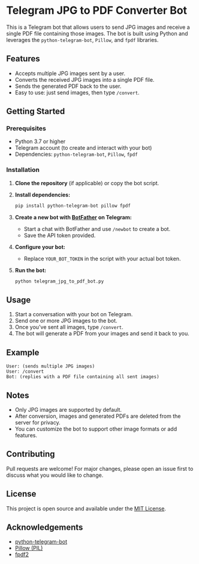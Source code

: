 # Telegram JPG to PDF Converter Bot

This is a Telegram bot that allows users to send JPG images and receive a single PDF file containing those images. The bot is built using Python and leverages the `python-telegram-bot`, `Pillow`, and `fpdf` libraries.

## Features

- Accepts multiple JPG images sent by a user.
- Converts the received JPG images into a single PDF file.
- Sends the generated PDF back to the user.
- Easy to use: just send images, then type `/convert`.

## Getting Started

### Prerequisites

- Python 3.7 or higher
- Telegram account (to create and interact with your bot)
- Dependencies: `python-telegram-bot`, `Pillow`, `fpdf`

### Installation

1. **Clone the repository** (if applicable) or copy the bot script.

2. **Install dependencies:**
    ```bash
    pip install python-telegram-bot pillow fpdf
    ```

3. **Create a new bot with [BotFather](https://t.me/BotFather) on Telegram:**
    - Start a chat with BotFather and use `/newbot` to create a bot.
    - Save the API token provided.

4. **Configure your bot:**
    - Replace `YOUR_BOT_TOKEN` in the script with your actual bot token.

5. **Run the bot:**
    ```bash
    python telegram_jpg_to_pdf_bot.py
    ```

## Usage

1. Start a conversation with your bot on Telegram.
2. Send one or more JPG images to the bot.
3. Once you've sent all images, type `/convert`.
4. The bot will generate a PDF from your images and send it back to you.

## Example

```plaintext
User: (sends multiple JPG images)
User: /convert
Bot: (replies with a PDF file containing all sent images)
```

## Notes

- Only JPG images are supported by default.
- After conversion, images and generated PDFs are deleted from the server for privacy.
- You can customize the bot to support other image formats or add features.

## Contributing

Pull requests are welcome! For major changes, please open an issue first to discuss what you would like to change.

## License

This project is open source and available under the [MIT License](LICENSE).

## Acknowledgements

- [python-telegram-bot](https://github.com/python-telegram-bot/python-telegram-bot)
- [Pillow (PIL)](https://python-pillow.org/)
- [fpdf2](https://pyfpdf.github.io/fpdf2/)
